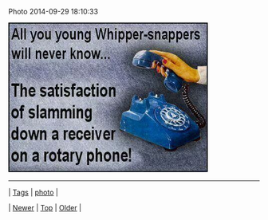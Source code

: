<!--
title: Photo 2014-09-29 18
date: 2020-06-28T15:27:00.387Z
tags: photo
-->


Photo 2014-09-29 18:10:33

![](98738036559-0.jpg)

<!--BOTTOM-POST-NAVIGATION-->
---

| [Tags](tags.md) | [photo](tag-photo.md) |

| [Newer](98671506284.md) | [Top](index.md) | [Older](98750848829.md) |